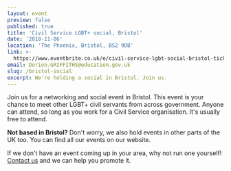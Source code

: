 ```yaml
---
layout: event
preview: false
published: true
title: 'Civil Service LGBT+ social, Bristol'
date: '2018-11-06'
location: 'The Phoenix, Bristol, BS2 9DB'
link: >-
  https://www.eventbrite.co.uk/e/civil-service-lgbt-social-bristol-tickets-51541398711
email: Dorion.GRIFFITHS@education.gov.uk
slug: /bristol-social
excerpt: We're holding a social in Bristol. Join us.
---
```

Join us for a networking and social event in Bristol. This event is your chance to meet other LGBT+ civil servants from across government. Anyone can attend, so long as you work for a Civil Service organisation. It's usually free to attend.

**Not based in Bristol?** Don't worry, we also hold events in other parts of the UK too. You can find all our events on our website.

If we don't have an event coming up in your area, why not run one yourself! [Contact us](/about/contact-us/) and we can help you promote it.
